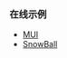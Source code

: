 ### 在线示例

- [MUI](https://jasery.github.io/m-ui/index.html)
- [SnowBall](https://jasery.github.io/snow-ball/index.html)
